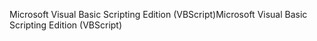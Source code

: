 <span data-ttu-id="d4e4c-101">Microsoft Visual Basic Scripting Edition (VBScript)</span><span class="sxs-lookup"><span data-stu-id="d4e4c-101">Microsoft Visual Basic Scripting Edition (VBScript)</span></span>